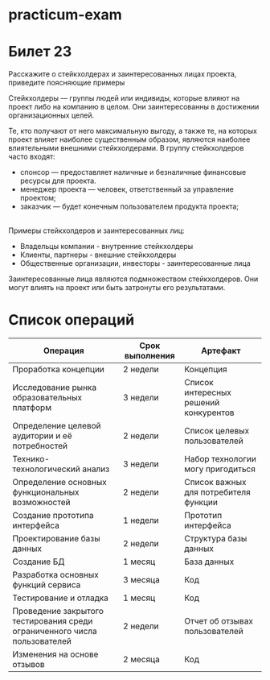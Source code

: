 # practicum-exam

# Билет 23

Расскажите о стейкхолдерах и заинтересованных лицах проекта, приведите поясняющие примеры

Стейкхолдеры — группы людей или индивиды, которые влияют на проект либо на компанию в целом. Они заинтересованны в достижении организационных целей.
</br>

Те, кто получают от него максимальную выгоду, а также те, на которых проект влияет наиболее существенным образом, являются наиболее влиятельными внешними стейкхолдерами.
В группу стейкхолдеров часто входят:
<ul> 
  <li>спонсор —  предоставляет наличные и безналичные финансовые ресурсы для проекта.</li> 
  <li>менеджер проекта — человек, ответственный за управление проектом;</li> 
  <li>заказчик — будет конечным пользователем продукта проекта;</li> 
</ul>

</br>
Примеры стейкхолдеров и заинтересованных лиц: 
<ul>  
  <li>Владельцы компании - внутренние стейкхолдеры</li> 
  <li>Клиенты, партнеры - внешние стейкхолдеры </li> 
  <li>Общественные организации, инвесторы - заинтересованные лица</li> 
</ul>
    
Заинтересованные лица являются подмножеством стейкхолдеров. Они могут влиять на проект или быть затронуты его результатами.



# Список операций

| Операция  | Срок выполнения | Артефакт |
| ------------- | ------------- | ------------- |
| Проработка концепции  | 2 недели | Концепция | 
| Исследование рынка образовательных платформ | 3 недели  | Список интересных решений конкурентов |
| Определение целевой аудитории и её потребностей  | 2 недели | Список целевых пользователей |
| Технико-технологический анализ | 3 недели  | Набор технологии могу пригодиться |
| Определение основных функциональных возможностей | 2 недели  | Список важных для потребителя функции |
| Создание прототипа интерфейса | 1 недели  | Прототип интерфейса |
| Проектирование базы данных  | 2 недели | Структура базы данных |
| Создание БД  | 1 месяц | База данных |
| Разработка основных функций сервиса | 3 месяца  | Код |
| Тестирование и отладка  | 1 месяц | Код |
| Проведение закрытого тестирования среди ограниченного числа пользователей | 2 недели  | Отчет об отзывах пользователей |
| Изменения на основе отзывов | 2 месяца  | Код |


